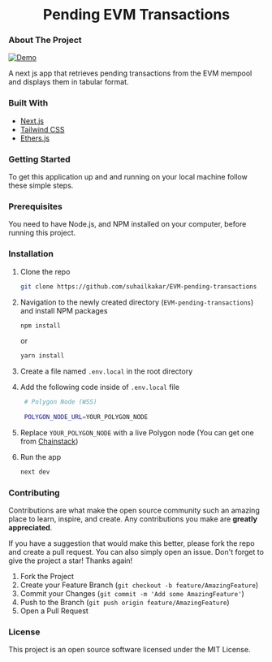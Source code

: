 
<div id="top"></div>

<br />
<div align="center">

<h1 align="center">Pending EVM Transactions</h3>

</div>

### About The Project

[![Demo][product-screenshot]](https://twitter.com/suhailkakar)

A next js app that retrieves pending transactions from the EVM mempool and displays them in tabular format.

### Built With

- [Next.js](https://nextjs.org/)
- [Tailwind CSS](https://tailwindcss.com/)
- [Ethers.js](https://docs.ethers.io/v5/)


<!-- GETTING STARTED -->

### Getting Started

To get this application up and and running on your local machine follow these simple steps.

### Prerequisites

You need to have Node.js, and NPM installed on your computer, before running this project.

### Installation

1. Clone the repo
   ```sh
   git clone https://github.com/suhailkakar/EVM-pending-transactions
   ```
2. Navigation to the newly created directory (`EVM-pending-transactions`) and install NPM packages

   ```sh
   npm install
   ```

   or

   ```sh
   yarn install
   ```

3. Create a file named `.env.local` in the root directory
4. Add the following code inside  of  `.env.local` file
   ```sh
	# Polygon Node (WSS)
	
    POLYGON_NODE_URL=YOUR_POLYGON_NODE
   ```
5. Replace `YOUR_POLYGON_NODE` with a live Polygon node (You can get one from [Chainstack](https://chainstack.com/build-better-with-polygon/))
9. Run the app

   ```sh
   next dev
   ```
   



### Contributing

Contributions are what make the open source community such an amazing place to learn, inspire, and create. Any contributions you make are **greatly appreciated**.

If you have a suggestion that would make this better, please fork the repo and create a pull request. You can also simply open an issue.
Don't forget to give the project a star! Thanks again!

1. Fork the Project
2. Create your Feature Branch (`git checkout -b feature/AmazingFeature`)
3. Commit your Changes (`git commit -m 'Add some AmazingFeature'`)
4. Push to the Branch (`git push origin feature/AmazingFeature`)
5. Open a Pull Request

### License

This project is an open source software licensed under the MIT License.

[product-screenshot]: https://github.com/suhailkakar/EVM-pending-transactions/blob/main/demo.gif
